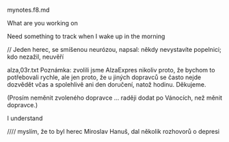 mynotes.f8.md


What are you working on



Need something to track when I wake up in the morning




// Jeden herec, se smíšenou neurózou, napsal: někdy nevystavíte popelnici; kdo nezažil, neuvěří


alza,03r.txt
Poznámka: zvolili jsme AlzaExpres nikoliv proto, že bychom to potřebovali rychle, ale jen proto, že u jiných dopravců se často nejde dozvědět včas a spolehlivě ani den doručení, natož hodinu. Děkujeme.

(Prosím neměnit zvoleného dopravce ... raději dodat po Vánocích, než měnit dopravce.)




I understand 




//// myslím, že to byl herec  Miroslav Hanuš, dal několik rozhovorů o depresi




